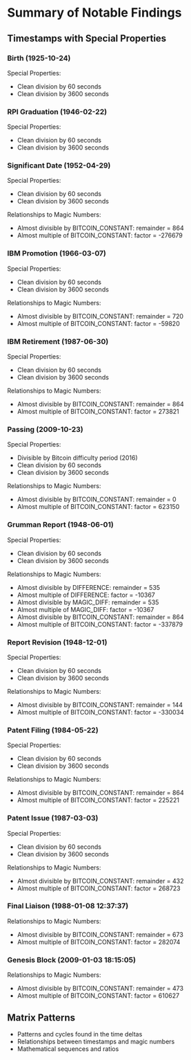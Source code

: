 # Summary of Notable Findings

## Timestamps with Special Properties

### Birth (1925-10-24)

Special Properties:
* Clean division by 60 seconds
* Clean division by 3600 seconds

### RPI Graduation (1946-02-22)

Special Properties:
* Clean division by 60 seconds
* Clean division by 3600 seconds

### Significant Date (1952-04-29)

Special Properties:
* Clean division by 60 seconds
* Clean division by 3600 seconds

Relationships to Magic Numbers:
* Almost divisible by BITCOIN_CONSTANT: remainder = 864
* Almost multiple of BITCOIN_CONSTANT: factor = -276679

### IBM Promotion (1966-03-07)

Special Properties:
* Clean division by 60 seconds
* Clean division by 3600 seconds

Relationships to Magic Numbers:
* Almost divisible by BITCOIN_CONSTANT: remainder = 720
* Almost multiple of BITCOIN_CONSTANT: factor = -59820

### IBM Retirement (1987-06-30)

Special Properties:
* Clean division by 60 seconds
* Clean division by 3600 seconds

Relationships to Magic Numbers:
* Almost divisible by BITCOIN_CONSTANT: remainder = 864
* Almost multiple of BITCOIN_CONSTANT: factor = 273821

### Passing (2009-10-23)

Special Properties:
* Divisible by Bitcoin difficulty period (2016)
* Clean division by 60 seconds
* Clean division by 3600 seconds

Relationships to Magic Numbers:
* Almost divisible by BITCOIN_CONSTANT: remainder = 0
* Almost multiple of BITCOIN_CONSTANT: factor = 623150

### Grumman Report (1948-06-01)

Special Properties:
* Clean division by 60 seconds
* Clean division by 3600 seconds

Relationships to Magic Numbers:
* Almost divisible by DIFFERENCE: remainder = 535
* Almost multiple of DIFFERENCE: factor = -10367
* Almost divisible by MAGIC_DIFF: remainder = 535
* Almost multiple of MAGIC_DIFF: factor = -10367
* Almost divisible by BITCOIN_CONSTANT: remainder = 864
* Almost multiple of BITCOIN_CONSTANT: factor = -337879

### Report Revision (1948-12-01)

Special Properties:
* Clean division by 60 seconds
* Clean division by 3600 seconds

Relationships to Magic Numbers:
* Almost divisible by BITCOIN_CONSTANT: remainder = 144
* Almost multiple of BITCOIN_CONSTANT: factor = -330034

### Patent Filing (1984-05-22)

Special Properties:
* Clean division by 60 seconds
* Clean division by 3600 seconds

Relationships to Magic Numbers:
* Almost divisible by BITCOIN_CONSTANT: remainder = 864
* Almost multiple of BITCOIN_CONSTANT: factor = 225221

### Patent Issue (1987-03-03)

Special Properties:
* Clean division by 60 seconds
* Clean division by 3600 seconds

Relationships to Magic Numbers:
* Almost divisible by BITCOIN_CONSTANT: remainder = 432
* Almost multiple of BITCOIN_CONSTANT: factor = 268723

### Final Liaison (1988-01-08 12:37:37)

Relationships to Magic Numbers:
* Almost divisible by BITCOIN_CONSTANT: remainder = 673
* Almost multiple of BITCOIN_CONSTANT: factor = 282074

### Genesis Block (2009-01-03 18:15:05)

Relationships to Magic Numbers:
* Almost divisible by BITCOIN_CONSTANT: remainder = 473
* Almost multiple of BITCOIN_CONSTANT: factor = 610627

## Matrix Patterns
* Patterns and cycles found in the time deltas
* Relationships between timestamps and magic numbers
* Mathematical sequences and ratios
